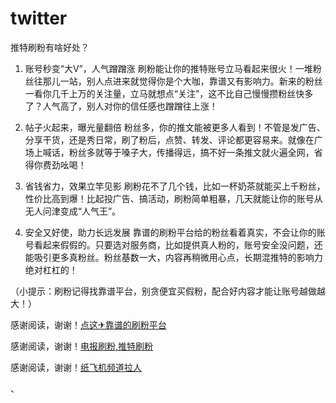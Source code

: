 # twitter
推特刷粉有啥好处？

1. 账号秒变“大V”，人气蹭蹭涨
刷粉能让你的推特账号立马看起来很火！一堆粉丝往那儿一站，别人点进来就觉得你是个大咖，靠谱又有影响力。新来的粉丝一看你几千上万的关注量，立马就想点“关注”，这不比自己慢慢攒粉丝快多了？人气高了，别人对你的信任感也蹭蹭往上涨！

2. 帖子火起来，曝光量翻倍
粉丝多，你的推文能被更多人看到！不管是发广告、分享干货，还是秀日常，刷了粉后，点赞、转发、评论都更容易来。就像在广场上喊话，粉丝多就等于嗓子大，传播得远，搞不好一条推文就火遍全网，省得你费劲吆喝！

3. 省钱省力，效果立竿见影
刷粉花不了几个钱，比如一杯奶茶就能买上千粉丝，性价比高到爆！比起投广告、搞活动，刷粉简单粗暴，几天就能让你的账号从无人问津变成“人气王”。

4. 安全又好使，助力长远发展
靠谱的刷粉平台给的粉丝看着真实，不会让你的账号看起来假假的。只要选对服务商，比如提供真人粉的，账号安全没问题，还能吸引更多真粉丝。粉丝基数一大，内容再稍微用心点，长期混推特的影响力绝对杠杠的！

（小提示：刷粉记得找靠谱平台，别贪便宜买假粉，配合好内容才能让账号越做越大！）
 
<p dir="auto">感谢阅读，谢谢！<a href="https://smmzg.com" rel="nofollow">点这✈靠谱的刷粉平台 </a></p> 
<p dir="auto">感谢阅读，谢谢！<a href="https://smmzg.com" rel="nofollow">电报刷粉,推特刷粉 </a></p>
<p dir="auto">感谢阅读，谢谢！<a href="https://smmzg.com" rel="nofollow">纸飞机频道拉人 </a></p>
、
